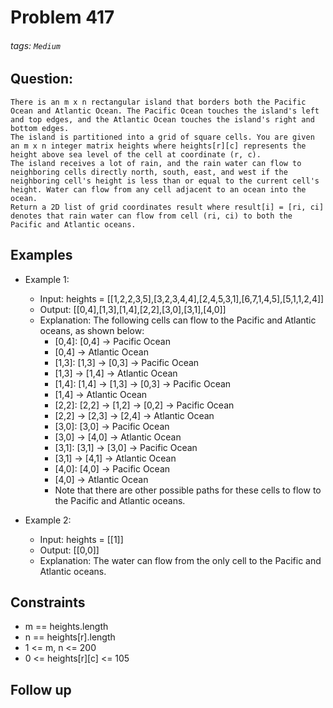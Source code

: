 # Problem 417
###### tags: `Medium`

## Question:
```
There is an m x n rectangular island that borders both the Pacific Ocean and Atlantic Ocean. The Pacific Ocean touches the island's left and top edges, and the Atlantic Ocean touches the island's right and bottom edges.
The island is partitioned into a grid of square cells. You are given an m x n integer matrix heights where heights[r][c] represents the height above sea level of the cell at coordinate (r, c).
The island receives a lot of rain, and the rain water can flow to neighboring cells directly north, south, east, and west if the neighboring cell's height is less than or equal to the current cell's height. Water can flow from any cell adjacent to an ocean into the ocean.
Return a 2D list of grid coordinates result where result[i] = [ri, ci] denotes that rain water can flow from cell (ri, ci) to both the Pacific and Atlantic oceans.
```

## Examples
* Example 1:
	* Input: heights = [[1,2,2,3,5],[3,2,3,4,4],[2,4,5,3,1],[6,7,1,4,5],[5,1,1,2,4]]
	* Output: [[0,4],[1,3],[1,4],[2,2],[3,0],[3,1],[4,0]]
	* Explanation: The following cells can flow to the Pacific and Atlantic oceans, as shown below:
		* [0,4]: [0,4] -> Pacific Ocean
		* [0,4] -> Atlantic Ocean
		* [1,3]: [1,3] -> [0,3] -> Pacific Ocean
		* [1,3] -> [1,4] -> Atlantic Ocean
		* [1,4]: [1,4] -> [1,3] -> [0,3] -> Pacific Ocean
		* [1,4] -> Atlantic Ocean
		* [2,2]: [2,2] -> [1,2] -> [0,2] -> Pacific Ocean
		* [2,2] -> [2,3] -> [2,4] -> Atlantic Ocean
		* [3,0]: [3,0] -> Pacific Ocean
		* [3,0] -> [4,0] -> Atlantic Ocean
		* [3,1]: [3,1] -> [3,0] -> Pacific Ocean
		* [3,1] -> [4,1] -> Atlantic Ocean
		* [4,0]: [4,0] -> Pacific Ocean
		* [4,0] -> Atlantic Ocean
		* Note that there are other possible paths for these cells to flow to the Pacific and Atlantic oceans.

* Example 2:
	* Input: heights = [[1]]
	* Output: [[0,0]]
	* Explanation: The water can flow from the only cell to the Pacific and Atlantic oceans.

## Constraints
* m == heights.length
* n == heights[r].length
* 1 <= m, n <= 200
* 0 <= heights[r][c] <= 105

## Follow up


